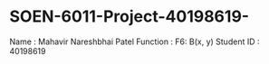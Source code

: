 # SOEN-6011-Project-40198619-

Name : Mahavir Nareshbhai Patel 
Function : F6: B(x, y) 
Student ID : 40198619
